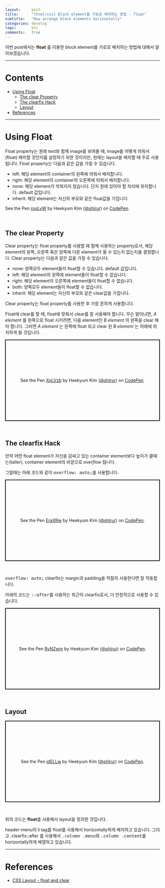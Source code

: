 ```yaml
---
layout:     post
title:      "[html/css] Block element를 가로로 배치하는 방법 - float"
subtitle:   "How arrange block elements horizontally"
categories: develog
tags:       etc
comments:   true
---
```


이번 post에서는 **float** 를 이용한 block element를 가로로 배치하는 방법에 대해서 알아보겠습니다.

---

# Contents

* [Using Float](#using-float)
  * [The clear Property](#the-clear-property)
  * [The clearfix Hack](#the-clearfix-hack)
  * [Layout](#layout)
* [References](#references)

---

# Using Float

Float property는 원래 text와 함께 image를 보여줄 때, image를 어떻게 띄워서(float) 배치할 것인지를 설정하기 위한 것이지만, 현재는 layout을 배치할 때 주로 사용됩니다.
Float property는 다음과 같은 값을 가질 수 있습니다.

* left: 해당 element의 container의 왼쪽에 띄워서 배치합니다.
* right: 해당 element의 container의 오른쪽에 띄워서 배치합니다.
* none: 해당 element가 띄워지지 않습니다. 단지 원래 있어야 할 자리에 위치합니다. default 값입니다.
* inherit: 해당 element는 자신의 부모와 같은 float값을 가집니다.

<p data-height="265" data-theme-id="light" data-slug-hash="rooLyW" data-default-tab="html,result" data-user="shlrur" data-pen-title="rooLyW" class="codepen">See the Pen <a href="https://codepen.io/shlrur/pen/rooLyW/">rooLyW</a> by Heekyum Kim (<a href="https://codepen.io/shlrur">@shlrur</a>) on <a href="https://codepen.io">CodePen</a>.</p>
<br>

## The clear Property

Clear property는 float property를 사용할 때 함께 사용하는 property로서, 해당 element의 왼쪽, 오른쪽 혹은 양쪽에 다른 element가 올 수 있는지 없는지를 결정합니다.
Clear property는 다음과 같은 값을 가질 수 있습니다.

* none: 양쪽모두 element들이 float할 수 있습니다. default 값입니다.
* left: 해당 element의 왼쪽에 element들이 float할 수 없습니다.
* right: 해당 element의 오른쪽에 element들이 float할 수 없습니다.
* both: 양쪽모두 element들이 float할 수 없습니다.
* inherit: 해당 element는 자신의 부모와 같은 clear값을 가집니다.

Clear property는 float property를 사용한 후 가장 흔하게 사용합니다.

Float에 clear를 할 때, float에 맞춰서 clear를 잘 사용해야 합니다. 무슨 말이냐면, _A element_ 를 왼쪽으로 float 시키려면, 다음 element인 _B element_ 의 왼쪽을 clear 해야 합니다. 그러면 _A element_ 는 왼쪽에 float 되고 clear 된 _B element_ 는 아래에 위치하게 될 것입니다.

<p class="codepen" data-height="265" data-theme-id="light" data-default-tab="html,result" data-user="shlrur" data-slug-hash="XoLVzb" style="height: 265px; box-sizing: border-box; display: flex; align-items: center; justify-content: center; border: 2px solid black; margin: 1em 0; padding: 1em;" data-pen-title="XoLVzb">
  <span>See the Pen <a href="https://codepen.io/shlrur/pen/XoLVzb/">
  XoLVzb</a> by Heekyum Kim (<a href="https://codepen.io/shlrur">@shlrur</a>)
  on <a href="https://codepen.io">CodePen</a>.</span>
</p>
<br>

## The clearfix Hack

만약 어떤 float element가 자신을 감싸고 있는 container element보다 높이가 클때는(taller), container element의 바깥으로 _overflow_ 됩니다.

그럴때는 아래 코드와 같이 <kbd>overflow: auto;</kbd>를 사용합니다.

<p class="codepen" data-height="265" data-theme-id="light" data-default-tab="html,result" data-user="shlrur" data-slug-hash="EraXRw" style="height: 265px; box-sizing: border-box; display: flex; align-items: center; justify-content: center; border: 2px solid black; margin: 1em 0; padding: 1em;" data-pen-title="EraXRw">
  <span>See the Pen <a href="https://codepen.io/shlrur/pen/EraXRw/">
  EraXRw</a> by Heekyum Kim (<a href="https://codepen.io/shlrur">@shlrur</a>)
  on <a href="https://codepen.io">CodePen</a>.</span>
</p>
<br>

<kbd>overflow: auto;</kbd> clearfix는 margin과 padding을 적절히 사용한다면 잘 작동합니다.

아래의 코드는 <kbd>::after</kbd>를 사용하는 최근의 clearfix로서, 더 안정적으로 사용할 수 있습니다.

<p class="codepen" data-height="265" data-theme-id="light" data-default-tab="html,result" data-user="shlrur" data-slug-hash="RvNZwm" style="height: 265px; box-sizing: border-box; display: flex; align-items: center; justify-content: center; border: 2px solid black; margin: 1em 0; padding: 1em;" data-pen-title="RvNZwm">
  <span>See the Pen <a href="https://codepen.io/shlrur/pen/RvNZwm/">
  RvNZwm</a> by Heekyum Kim (<a href="https://codepen.io/shlrur">@shlrur</a>)
  on <a href="https://codepen.io">CodePen</a>.</span>
</p>
<br>

## Layout

<p class="codepen" data-height="265" data-theme-id="light" data-default-tab="css,result" data-user="shlrur" data-slug-hash="jdELLw" style="height: 265px; box-sizing: border-box; display: flex; align-items: center; justify-content: center; border: 2px solid black; margin: 1em 0; padding: 1em;" data-pen-title="jdELLw">
  <span>See the Pen <a href="https://codepen.io/shlrur/pen/jdELLw/">
  jdELLw</a> by Heekyum Kim (<a href="https://codepen.io/shlrur">@shlrur</a>)
  on <a href="https://codepen.io">CodePen</a>.</span>
</p>
<br>

위의 코드는 **float**를 사용해서 layout을 정의한 것입니다.

header-menu의 li tag를 float를 사용해서 horizontally하게 배치하고 있습니다.
그리고 .clearfix::after 를 사용해서 <kbd>.column .menu</kbd>와 <kbd>.column .content</kbd>를 horizontally하게 배열하고 있습니다.

---

# References
* [CSS Layout - float and clear](https://www.w3schools.com/css/css_float.asp)

<script async src="https://static.codepen.io/assets/embed/ei.js"></script>